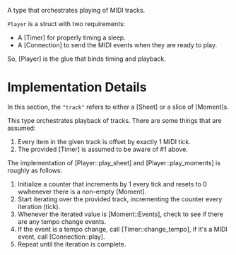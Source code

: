 A type that orchestrates playing of MIDI tracks.

`Player` is a struct with two requirements:

-  A [Timer] for properly timing a sleep.
-  A [Connection] to send the MIDI events when they are ready to play.

So, [Player] is the glue that binds timing and playback.

# Implementation Details
In this section, the `"track"` refers to either a [Sheet] or a slice of [Moment]s.

This type orchestrates playback of tracks.
There are some things that are assumed:

1.  Every item in the given track is offset by exactly 1 MIDI tick.
2.  The provided [Timer] is assumed to be aware of #1 above.

The implementation of [Player::play_sheet]
and [Player::play_moments] is roughly as follows:

1. Initialize a counter that increments by 1 every tick and resets to 0 wwhenever there is a non-empty [Moment].
2. Start iterating over the provided track, incrementing the counter every iteration (tick).
3. Whenever the iterated value is [Moment::Events], check to see if there are any tempo change events.
4. If the event is a tempo change, call [Timer::change_tempo], if it's a MIDI event, call [Connection::play].
5. Repeat until the iteration is complete.
